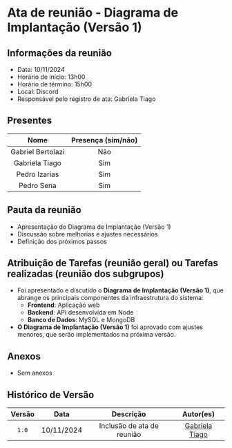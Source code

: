 # Ata de reunião - Diagrama de Implantação (Versão 1)

## **Informações da reunião**

- Data: 10/11/2024
- Horário de início: 13h00
- Horário de término: 15h00
- Local: Discord
- Responsável pelo registro de ata: Gabriela Tiago

## **Presentes**

| Nome | Presença (sim/não) |
|:----:|:------------------:|
| Gabriel Bertolazi | Não |
| Gabriela Tiago | Sim |
| Pedro Izarias | Sim |
| Pedro Sena | Sim |

## **Pauta da reunião**

- Apresentação do Diagrama de Implantação (Versão 1)
- Discussão sobre melhorias e ajustes necessários
- Definição dos próximos passos

## **Atribuição de Tarefas (reunião geral) ou Tarefas realizadas (reunião dos subgrupos)**

- Foi apresentado e discutido o **Diagrama de Implantação (Versão 1)**, que abrange os principais componentes da infraestrutura do sistema:
    - **Frontend**: Aplicação web
    - **Backend**: API desenvolvida em Node
    - **Banco de Dados**: MySQL e MongoDB
- **O Diagrama de Implantação (Versão 1)** foi aprovado com ajustes menores, que serão implementados na próxima versão.

## Anexos

- Sem anexos

## Histórico de Versão

| Versão |    Data    |         Descrição          |  Autor(es)  |
| :----: | :--------: | :------------------------: | :---------: |
| `1.0`  | 10/11/2024 | Inclusão de ata de reunião | [Gabriela Tiago](https://github.com/GabrielaTiago) |
